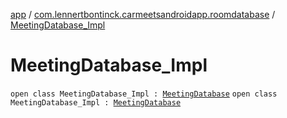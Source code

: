 [app](../../index.md) / [com.lennertbontinck.carmeetsandroidapp.roomdatabase](../index.md) / [MeetingDatabase_Impl](./index.md)

# MeetingDatabase_Impl

`open class MeetingDatabase_Impl : `[`MeetingDatabase`](../-meeting-database/index.md)
`open class MeetingDatabase_Impl : `[`MeetingDatabase`](../-meeting-database/index.md)
